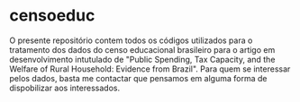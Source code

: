 # censoeduc
O presente repositório contem todos os códigos utilizados para o tratamento dos dados do censo educacional brasileiro para o artigo em desenvolvimento intutulado de "Public Spending, Tax Capacity, and the Welfare of Rural Household: Evidence from Brazil".
Para quem se interessar pelos dados, basta me contactar que pensamos em alguma forma de dispobilizar aos interessados.

